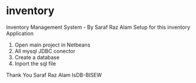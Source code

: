 # inventory
Inventory Management System - By Saraf Raz Alam
Setup for this inventory Application
1. Open main project in Netbeans
2. All mysql JDBC conector
3. Create a database 
4. Inport the sql file

Thank You
Saraf Raz Alam
IsDB-BISEW
